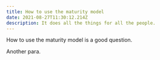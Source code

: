 ```yaml
---
title: How to use the maturity model
date: 2021-08-27T11:30:12.214Z
description: It does all the things for all the people.
---
```

How to use the maturity model is a good question.



Another para.